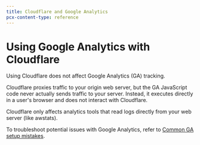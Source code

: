 ```yaml
---
title: Cloudflare and Google Analytics
pcx-content-type: reference
---
```


# Using Google Analytics with Cloudflare

Using Cloudflare does not affect Google Analytics (GA) tracking.

Cloudflare proxies traffic to your origin web server, but the GA JavaScript code never actually sends traffic to your server. Instead, it executes directly in a user's browser and does not interact with Cloudflare.

Cloudflare only affects analytics tools that read logs directly from your web server (like awstats).

<Aside type="note">

To troubleshoot potential issues with Google Analytics, refer to [Common GA setup mistakes](https://support.google.com/analytics/answer/1009683).

</Aside>
